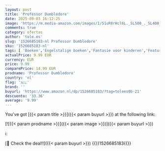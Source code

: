 ```yaml
---
layout: post
title: 'Professor Dumbledore'
date: 2025-09-03 16:12:25
image: 'https://m.media-amazon.com/images/I/51uR0rHcl6L._SL500_._SL400_.jpg'
comments: true
category: ofertas
author: 'tole.es'
slug: '1526685183-nl Professor Dumbledore'
sku: '1526685183-nl'
tags: [ 'Boeken','Engelstalige boeken','Fantasie voor kinderen','Featured Categories','Genrefictie','Kinderboeken','Klassiekers voor kinderen','Literaire fictie','Literatuur & fictie','Literatuur & fictie voor kinderen','Moderne literatuur & fictie','Paranormale fantasie voor kinderen','Sciencefiction & fantasy voor kinderen','Visionaire en metafysische fantasyfictie voor kinderen','🇳🇱', ]
actualPrice: 9.99 EUR
currency: EUR
price: 9.99
comparePrice: 14.99 EUR
prodname: 'Professor Dumbledore'
country: 'nl'
flag: '🇳🇱'
brand: ''
buyurl: 'https://www.amazon.nl/dp/1526685183/?tag=tolees0b-21'
descuento: '33.36'
average: '9.99'
---
```


You've got [{{< param title >}}]({{< param buyurl >}}) at the following link:

[![{{< param prodname >}}]({{< param image >}})]({{< param buyurl >}})

ℹ️:


[🛒 Check the deal!!]({{< param buyurl >}})
{{<world>}}1526685183{{</world>}}
